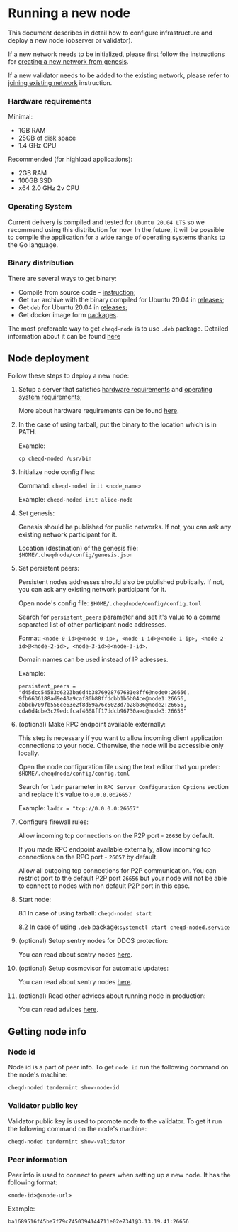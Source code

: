# Running a new node

This document describes in detail how to configure infrastructure and deploy a new node (observer or validator).

If a new network needs to be initialized, please first follow the instructions for [creating a new network from genesis](how-to-setup-a-new-network.md).

If a new validator needs to be added to the existing network, please refer to [joining existing network](how-to-join-existing-network.md) instruction.

### Hardware requirements

Minimal:
- 1GB RAM
- 25GB of disk space
- 1.4 GHz CPU

Recommended (for highload applications):
- 2GB RAM
- 100GB SSD
- x64 2.0 GHz 2v CPU

### Operating System

Current delivery is compiled and tested for `Ubuntu 20.04 LTS` so we recommend using this distribution for now. In the future, it will be possible to compile the application for a wide range of operating systems thanks to the Go language.

### Binary distribution

There are several ways to get binary:

- Compile from source code - [instruction](../README.md);
- Get `tar` archive with the binary compiled for Ubuntu 20.04 in [releases](https://github.com/cheqd/cheqd-node/releases);
- Get `deb` for Ubuntu 20.04 in [releases](https://github.com/cheqd/cheqd-node/releases);
- Get docker image form [packages](https://github.com/cheqd/cheqd-node/pkgs/container/cheqd-node).

The most preferable way to get `cheqd-node` is to use `.deb` package. Detailed information about it can be found [here](#deb-package-installation.md)  
## Node deployment

Follow these steps to deploy a new node:

1. Setup a server that satisfies [hardware requirements](#hardware-requirements) and [operating system requirements](#operating-system);

    More about hardware requirements can be found [here](https://docs.tendermint.com/master/nodes/running-in-production.html#hardware).

2. In the case of using tarball, put the binary to the location which is in PATH.

    Example:

    ```
    cp cheqd-noded /usr/bin
    ```

3. Initialize node config files:
        
    Command: `cheqd-noded init <node_name>`
    
    Example: `cheqd-noded init alice-node`
        
4. Set genesis:
        
    Genesis should be published for public networks. If not, you can ask any existing network participant for it.
    
    Location (destination) of the genesis file: `$HOME/.cheqdnode/config/genesis.json`
        
5. Set persistent peers:
        
    Persistent nodes addresses should also be published publically. If not, you can ask any existing network participant for it.
    
    Open node's config file: `$HOME/.cheqdnode/config/config.toml`
    
    Search for `persistent_peers` parameter and set it's value to a comma separated list of other participant node addresses.
    
    Format: `<node-0-id>@<node-0-ip>, <node-1-id>@<node-1-ip>, <node-2-id>@<node-2-id>, <node-3-id>@<node-3-id>`.
    
    Domain names can be used instead of IP adresses.
    
    Example:
    
    ```
    persistent_peers = "d45dcc54583d6223ba6d4b3876928767681e8ff6@node0:26656, 9fb6636188ad9e40a9caf86b88ffddbb1b6b04ce@node1:26656, abbcb709fb556ce63e2f8d59a76c5023d7b28b86@node2:26656, cda0d4dbe3c29edcfcaf4668ff17ddcb96730aec@node3:26656"
    ```

6. (optional) Make RPC endpoint available externally:
     
    This step is necessary if you want to allow incoming client application connections to your node. Otherwise, the node will be accessible only locally. 

    Open the node configuration file using the text editor that you prefer: `$HOME/.cheqdnode/config/config.toml`

    Search for `ladr` parameter in `RPC Server Configuration Options` section and replace it's value to `0.0.0.0:26657`
        
    Example: `laddr = "tcp://0.0.0.0:26657"`

7. Configure firewall rules:

    Allow incoming tcp connections on the P2P port - `26656` by default.

    If you made RPC endpoint available externally, allow incoming tcp connections on the RPC port - `26657` by default.

    Allow all outgoing tcp connections for P2P communication. You can restrict port to the default P2P port `26656` but your node will not be able to connect to nodes with non default P2P port in this case.

8. Start node:
   
    8.1 In case of using tarball: `cheqd-noded start`
   
     8.2 In case of using `.deb` package:`systemctl start cheqd-noded.service`

9. (optional) Setup sentry nodes for DDOS protection:

    You can read about sentry nodes [here](https://docs.tendermint.com/master/nodes/validators.html).

10. (optional) Setup cosmovisor for automatic updates:

    You can read about sentry nodes [here](https://docs.cosmos.network/master/run-node/cosmovisor.html).

11. (optional) Read other advices about running node in production:

    You can read advices [here](https://docs.tendermint.com/master/nodes/running-in-production.html).

## Getting node info

### Node id

Node id is a part of peer info. To get `node id` run the following command on the node's machine:

```
cheqd-noded tendermint show-node-id
```

### Validator public key

Validator public key is used to promote node to the validator. To get it run the following command on the node's machine:

```
cheqd-noded tendermint show-validator
```

### Peer information

Peer info is used to connect to peers when setting up a new node. It has the following format:

```
<node-id>@<node-url>
```

Example:

```
ba1689516f45be7f79c7450394144711e02e7341@3.13.19.41:26656
```
